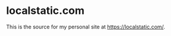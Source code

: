 localstatic.com
===============

This is the source for my personal site at https://localstatic.com/. 


